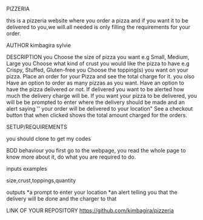 PIZZERIA

this is a pizzeria website where you order a pizza and if you want it to be delivered to you,we will.all needed is only filling the requirements for your order.

AUTHOR
kimbagira sylvie

DESCRIPTION
you Choose the size of pizza you want e.g Small, Medium, Large
you Choose what kind of crust you would like the pizza to have e.g Crispy, Stuffed, Gluten-free
you Choose the topping(s) you want on your pizza.
Place an order for your Pizza and see the total charge for it.
 you olso Have an option to order as many pizzas as you want.
Have an option to have the pizza delivered or not.  If delivered you want to be alerted how much the delivery charge will be.
If you want your pizza to be delivered, you will be be prompted to enter where the delivery should be made and an alert saying '' your order will be delivered to your location"
See a checkout button that when clicked shows the total amount charged for the orders.

SETUP/REQUIREMENTS

you should clone to get my codes

BDD
behaviour
you first go to the webpage, you read the whole page to know more about it, do what you are required to do.

inputs examples

size,crust,toppings,quantity

outputs
*a prompt to enter your location
*an alert telling you that the delivery will be done and the charger to that

LINK OF YOUR REPOSITORY
https://github.com/kimbagira/pizzeria

